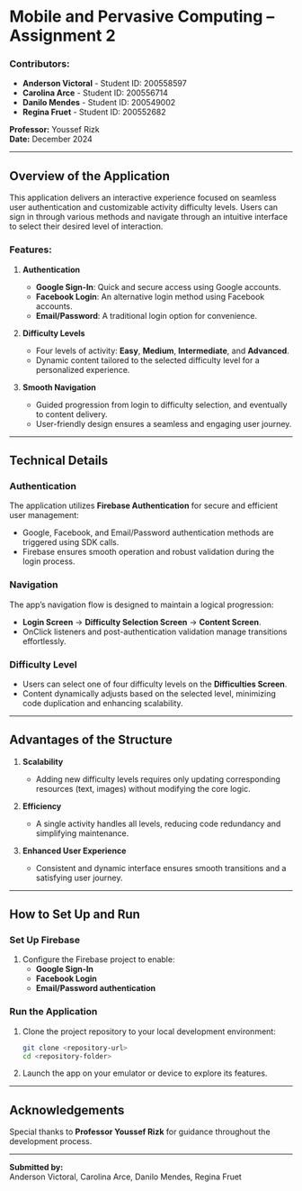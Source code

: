 
# Mobile and Pervasive Computing – Assignment 2

### Contributors:
- **Anderson Victoral** - Student ID: 200558597  
- **Carolina Arce** - Student ID: 200556714  
- **Danilo Mendes** - Student ID: 200549002  
- **Regina Fruet** - Student ID: 200552682  

**Professor:** Youssef Rizk  
**Date:** December 2024  

---

## Overview of the Application
This application delivers an interactive experience focused on seamless user authentication and customizable activity difficulty levels. Users can sign in through various methods and navigate through an intuitive interface to select their desired level of interaction.

### Features:
1. **Authentication**  
   - **Google Sign-In**: Quick and secure access using Google accounts.  
   - **Facebook Login**: An alternative login method using Facebook accounts.  
   - **Email/Password**: A traditional login option for convenience.  

2. **Difficulty Levels**  
   - Four levels of activity: **Easy**, **Medium**, **Intermediate**, and **Advanced**.  
   - Dynamic content tailored to the selected difficulty level for a personalized experience.

3. **Smooth Navigation**  
   - Guided progression from login to difficulty selection, and eventually to content delivery.  
   - User-friendly design ensures a seamless and engaging user journey.

---

## Technical Details

### Authentication
The application utilizes **Firebase Authentication** for secure and efficient user management:
- Google, Facebook, and Email/Password authentication methods are triggered using SDK calls.
- Firebase ensures smooth operation and robust validation during the login process.

### Navigation
The app’s navigation flow is designed to maintain a logical progression:
- **Login Screen** → **Difficulty Selection Screen** → **Content Screen**.  
- OnClick listeners and post-authentication validation manage transitions effortlessly.

### Difficulty Level
- Users can select one of four difficulty levels on the **Difficulties Screen**.
- Content dynamically adjusts based on the selected level, minimizing code duplication and enhancing scalability.

---

## Advantages of the Structure

1. **Scalability**  
   - Adding new difficulty levels requires only updating corresponding resources (text, images) without modifying the core logic.

2. **Efficiency**  
   - A single activity handles all levels, reducing code redundancy and simplifying maintenance.

3. **Enhanced User Experience**  
   - Consistent and dynamic interface ensures smooth transitions and a satisfying user journey.

---

## How to Set Up and Run

### Set Up Firebase
1. Configure the Firebase project to enable:
   - **Google Sign-In**
   - **Facebook Login**
   - **Email/Password authentication**

### Run the Application
1. Clone the project repository to your local development environment:
   ```bash
   git clone <repository-url>
   cd <repository-folder>
   ```
2. Launch the app on your emulator or device to explore its features.

---

## Acknowledgements
Special thanks to **Professor Youssef Rizk** for guidance throughout the development process.

---

**Submitted by:**  
Anderson Victoral, Carolina Arce, Danilo Mendes, Regina Fruet  
